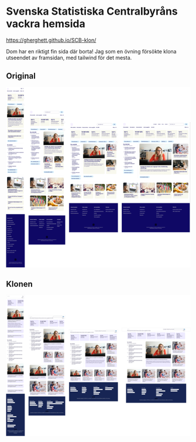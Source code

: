 # Svenska Statistiska Centralbyråns vackra hemsida

https://gherghett.github.io/SCB-klon/

Dom har en riktigt fin sida där borta! Jag som en övning försökte klona utseendet av framsidan, med tailwind för det mesta.

## Original
<!-- ![Orinalhemsidan](readme_img/scb_horizontal_collage_transparent.png) -->
![alt text](readme_img/full_scbhorizontal_collage_transparent.png)

## Klonen
<!-- ![Hur sidan ser ut som jag gjort den](readme_img/clone_horizontal_collage_transparent.png) -->
![!\[alt text\](readme_img/horizontal_collage_transparent.png)](readme_img/clone_full_horizontal_collage_transparent.png)

